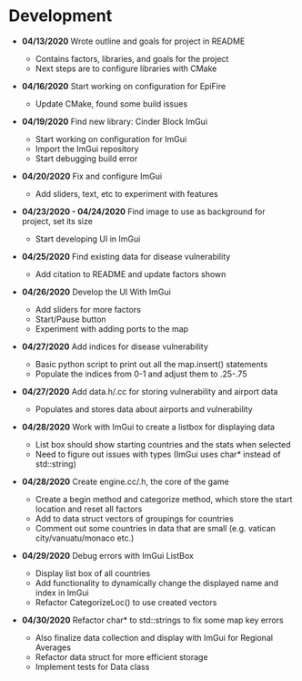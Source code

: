 # Development

- **04/13/2020** Wrote outline and goals for project in README
  - Contains factors, libraries, and goals for the project
  - Next steps are to configure libraries with CMake

- **04/16/2020** Start working on configuration for EpiFire
  - Update CMake, found some build issues
  
- **04/19/2020** Find new library: Cinder Block ImGui
  - Start working on configuration for ImGui
  - Import the ImGui repository
  - Start debugging build error
  
- **04/20/2020** Fix and configure ImGui
  - Add sliders, text, etc to experiment with features

- **04/23/2020 - 04/24/2020** Find image to use as background for project, set its size
  - Start developing UI in ImGui

- **04/25/2020** Find existing data for disease vulnerability
  - Add citation to README and update factors shown
  
- **04/26/2020** Develop the UI With ImGui
  - Add sliders for more factors
  - Start/Pause button
  - Experiment with adding ports to the map
  
- **04/27/2020** Add indices for disease vulnerability
  - Basic python script to print out all the map.insert() statements
  - Populate the indices from 0-1 and adjust them to .25-.75
  
- **04/27/2020** Add data.h/.cc for storing vulnerability and airport data
  - Populates and stores data about airports and vulnerability
  
- **04/28/2020** Work with ImGui to create a listbox for displaying data
  - List box should show starting countries and the stats when selected
  - Need to figure out issues with types (ImGui uses char* instead of std::string)
  
- **04/28/2020** Create engine.cc/.h, the core of the game
  - Create a begin method and categorize method, which store the start location and reset all factors
  - Add to data struct vectors of groupings for countries
  - Comment out some countries in data that are small (e.g. vatican city/vanuatu/monaco etc.)
  
- **04/29/2020** Debug errors with ImGui ListBox
  - Display list box of all countries
  - Add functionality to dynamically change the displayed name and index in ImGui
  - Refactor CategorizeLoc() to use created vectors
  
- **04/30/2020** Refactor char* to std::strings to fix some map key errors
  - Also finalize data collection and display with ImGui for Regional Averages
  - Refactor data struct for more efficient storage
  - Implement tests for Data class